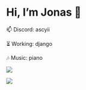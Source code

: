 # Hi, I’m Jonas 👋

📫 Discord: ascyii

⏳ Working: django

🎶 Music: piano

![](https://skillicons.dev/icons?i=arch,bash,blender,vscode,bootstrap,c,css,regex,django,git,nginx,react,github,haskell,html,js,linux,md,discord,neovim,nextjs,nodejs,npm,postgres,py,raspberrypi,react,rust,tailwind,ts,webpack,vite&perline=10)

![](https://komarev.com/ghpvc/?username=Ascyii&color=green)
